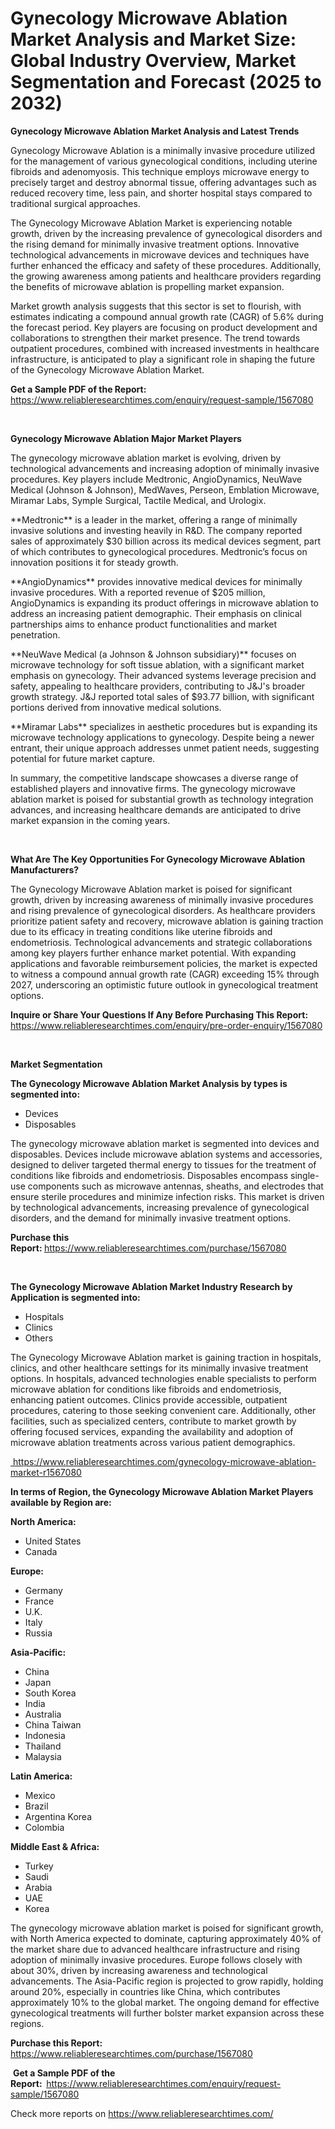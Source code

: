 <p><h1>Gynecology Microwave Ablation Market Analysis and Market Size: Global Industry Overview, Market Segmentation and Forecast (2025 to 2032)</h1></p><p><strong>Gynecology Microwave Ablation Market Analysis and Latest Trends</strong></p>
<p><p>Gynecology Microwave Ablation is a minimally invasive procedure utilized for the management of various gynecological conditions, including uterine fibroids and adenomyosis. This technique employs microwave energy to precisely target and destroy abnormal tissue, offering advantages such as reduced recovery time, less pain, and shorter hospital stays compared to traditional surgical approaches.</p><p>The Gynecology Microwave Ablation Market is experiencing notable growth, driven by the increasing prevalence of gynecological disorders and the rising demand for minimally invasive treatment options. Innovative technological advancements in microwave devices and techniques have further enhanced the efficacy and safety of these procedures. Additionally, the growing awareness among patients and healthcare providers regarding the benefits of microwave ablation is propelling market expansion.</p><p>Market growth analysis suggests that this sector is set to flourish, with estimates indicating a compound annual growth rate (CAGR) of 5.6% during the forecast period. Key players are focusing on product development and collaborations to strengthen their market presence. The trend towards outpatient procedures, combined with increased investments in healthcare infrastructure, is anticipated to play a significant role in shaping the future of the Gynecology Microwave Ablation Market.</p></p>
<p><strong>Get a Sample PDF of the Report:&nbsp;</strong> <a href="https://www.reliableresearchtimes.com/enquiry/request-sample/1567080?utm_campaign=2252&utm_medium=2&utm_source=Github&utm_content=ia&utm_term=22032025&utm_id=gynecology-microwave-ablation">https://www.reliableresearchtimes.com/enquiry/request-sample/1567080</a></p>
<p>&nbsp;</p>
<p><strong>Gynecology Microwave Ablation Major Market Players</strong></p>
<p><p>The gynecology microwave ablation market is evolving, driven by technological advancements and increasing adoption of minimally invasive procedures. Key players include Medtronic, AngioDynamics, NeuWave Medical (Johnson & Johnson), MedWaves, Perseon, Emblation Microwave, Miramar Labs, Symple Surgical, Tactile Medical, and Urologix.</p><p>**Medtronic** is a leader in the market, offering a range of minimally invasive solutions and investing heavily in R&D. The company reported sales of approximately $30 billion across its medical devices segment, part of which contributes to gynecological procedures. Medtronic’s focus on innovation positions it for steady growth.</p><p>**AngioDynamics** provides innovative medical devices for minimally invasive procedures. With a reported revenue of $205 million, AngioDynamics is expanding its product offerings in microwave ablation to address an increasing patient demographic. Their emphasis on clinical partnerships aims to enhance product functionalities and market penetration.</p><p>**NeuWave Medical (a Johnson & Johnson subsidiary)** focuses on microwave technology for soft tissue ablation, with a significant market emphasis on gynecology. Their advanced systems leverage precision and safety, appealing to healthcare providers, contributing to J&J's broader growth strategy. J&J reported total sales of $93.77 billion, with significant portions derived from innovative medical solutions.</p><p>**Miramar Labs** specializes in aesthetic procedures but is expanding its microwave technology applications to gynecology. Despite being a newer entrant, their unique approach addresses unmet patient needs, suggesting potential for future market capture.</p><p>In summary, the competitive landscape showcases a diverse range of established players and innovative firms. The gynecology microwave ablation market is poised for substantial growth as technology integration advances, and increasing healthcare demands are anticipated to drive market expansion in the coming years.</p></p>
<p>&nbsp;</p>
<p><strong>What Are The Key Opportunities For Gynecology Microwave Ablation Manufacturers?</strong></p>
<p><p>The Gynecology Microwave Ablation market is poised for significant growth, driven by increasing awareness of minimally invasive procedures and rising prevalence of gynecological disorders. As healthcare providers prioritize patient safety and recovery, microwave ablation is gaining traction due to its efficacy in treating conditions like uterine fibroids and endometriosis. Technological advancements and strategic collaborations among key players further enhance market potential. With expanding applications and favorable reimbursement policies, the market is expected to witness a compound annual growth rate (CAGR) exceeding 15% through 2027, underscoring an optimistic future outlook in gynecological treatment options.</p></p>
<p><strong>Inquire or Share Your Questions If Any Before Purchasing This Report:</strong> <a href="https://www.reliableresearchtimes.com/enquiry/pre-order-enquiry/1567080?utm_campaign=2252&utm_medium=2&utm_source=Github&utm_content=ia&utm_term=22032025&utm_id=gynecology-microwave-ablation">https://www.reliableresearchtimes.com/enquiry/pre-order-enquiry/1567080</a></p>
<p>&nbsp;</p>
<p><strong>Market Segmentation</strong></p>
<p><strong>The Gynecology Microwave Ablation Market Analysis by types is segmented into:</strong></p>
<p><ul><li>Devices</li><li>Disposables</li></ul></p>
<p><p>The gynecology microwave ablation market is segmented into devices and disposables. Devices include microwave ablation systems and accessories, designed to deliver targeted thermal energy to tissues for the treatment of conditions like fibroids and endometriosis. Disposables encompass single-use components such as microwave antennas, sheaths, and electrodes that ensure sterile procedures and minimize infection risks. This market is driven by technological advancements, increasing prevalence of gynecological disorders, and the demand for minimally invasive treatment options.</p></p>
<p><strong>Purchase this Report:&nbsp;</strong><a href="https://www.reliableresearchtimes.com/purchase/1567080?utm_campaign=2252&utm_medium=2&utm_source=Github&utm_content=ia&utm_term=22032025&utm_id=gynecology-microwave-ablation">https://www.reliableresearchtimes.com/purchase/1567080</a></p>
<p>&nbsp;</p>
<p><strong>The Gynecology Microwave Ablation Market Industry Research by Application is segmented into:</strong></p>
<p><ul><li>Hospitals</li><li>Clinics</li><li>Others</li></ul></p>
<p><p>The Gynecology Microwave Ablation market is gaining traction in hospitals, clinics, and other healthcare settings for its minimally invasive treatment options. In hospitals, advanced technologies enable specialists to perform microwave ablation for conditions like fibroids and endometriosis, enhancing patient outcomes. Clinics provide accessible, outpatient procedures, catering to those seeking convenient care. Additionally, other facilities, such as specialized centers, contribute to market growth by offering focused services, expanding the availability and adoption of microwave ablation treatments across various patient demographics.</p></p>
<p><a href="https://www.reliableresearchtimes.com/gynecology-microwave-ablation-market-r1567080?utm_campaign=2252&utm_medium=2&utm_source=Github&utm_content=ia&utm_term=22032025&utm_id=gynecology-microwave-ablation">&nbsp;https://www.reliableresearchtimes.com/gynecology-microwave-ablation-market-r1567080</a></p>
<p><strong>In terms of Region, the Gynecology Microwave Ablation Market Players available by Region are:</strong></p>
<p>
    <p> <strong> North America: </strong>
        <ul>
            <li>United States</li>
            <li>Canada</li>
        </ul>
        </p> 
    <p> <strong> Europe: </strong>
        <ul>
            <li>Germany</li>
            <li>France</li>
            <li>U.K.</li>
            <li>Italy</li>
            <li>Russia</li>
        </ul>
        </p> 
    <p> <strong> Asia-Pacific: </strong>
        <ul>
            <li>China</li>
            <li>Japan</li>
            <li>South Korea</li>
            <li>India</li>
            <li>Australia</li>
            <li>China Taiwan</li>
            <li>Indonesia</li>
            <li>Thailand</li>
            <li>Malaysia</li>
        </ul>
        </p> 
    <p> <strong> Latin America: </strong>
        <ul>
            <li>Mexico</li>
            <li>Brazil</li>
            <li>Argentina Korea</li>
            <li>Colombia</li>
        </ul>
        </p> 
    <p> <strong> Middle East & Africa: </strong>
        <ul>
            <li>Turkey</li>
            <li>Saudi</li>
            <li>Arabia</li>
            <li>UAE</li>
            <li>Korea</li>
        </ul>
    </p>
    </p>
<p><p>The gynecology microwave ablation market is poised for significant growth, with North America expected to dominate, capturing approximately 40% of the market share due to advanced healthcare infrastructure and rising adoption of minimally invasive procedures. Europe follows closely with about 30%, driven by increasing awareness and technological advancements. The Asia-Pacific region is projected to grow rapidly, holding around 20%, especially in countries like China, which contributes approximately 10% to the global market. The ongoing demand for effective gynecological treatments will further bolster market expansion across these regions.</p></p>
<p><strong>Purchase this Report: </strong><a href="https://www.reliableresearchtimes.com/purchase/1567080?utm_campaign=2252&utm_medium=2&utm_source=Github&utm_content=ia&utm_term=22032025&utm_id=gynecology-microwave-ablation">https://www.reliableresearchtimes.com/purchase/1567080</a></p>
<p>&nbsp;<strong>Get a Sample PDF of the Report:&nbsp;&nbsp;</strong><a href="https://www.reliableresearchtimes.com/enquiry/request-sample/1567080?utm_campaign=2252&utm_medium=2&utm_source=Github&utm_content=ia&utm_term=22032025&utm_id=gynecology-microwave-ablation">https://www.reliableresearchtimes.com/enquiry/request-sample/1567080</a></p>
<p><strong></strong></p>
<p>Check more reports on <a href="https://www.reliableresearchtimes.com/?utm_campaign=2252&utm_medium=2&utm_source=Github&utm_content=ia&utm_term=22032025&utm_id=gynecology-microwave-ablation">https://www.reliableresearchtimes.com/</a></p>